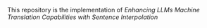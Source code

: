 This repository is the implementation of _Enhancing LLMs Machine Translation Capabilities with Sentence Interpolation_
